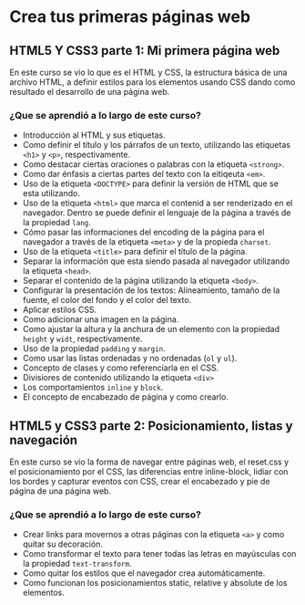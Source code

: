 # Crea tus primeras páginas web
## HTML5 Y CSS3 parte 1: Mi primera página web

En este curso se vio lo que es el HTML y CSS, la estructura básica de una archivo HTML, a definir estilos para los elementos usando CSS dando como resultado el desarrollo de una página web.

### ¿Que se aprendió a lo largo de este curso?

* Introducción al HTML y sus etiquetas.
* Como definir el título y los párrafos de un texto, utilizando las etiquetas `<h1>` y `<p>`, respectivamente.
* Como destacar ciertas oraciones o palabras con la etiqueta `<strong>`.
* Como dar énfasis a ciertas partes del texto con la eitiqeuta `<em>`.
* Uso de la etiqueta `<DOCTYPE>` para definir la versión de HTML que se esta utilizando.
* Uso de la etiqueta `<html>` que marca el contenid a ser renderizado en el navegador. Dentro se puede definir el lenguaje de la página a través de la propiedad `lang`.
* Cómo pasar las informaciones del encoding de la página para el navegador a través de la etiqueta `<meta>` y de la propieda `charset`.
* Uso de la etiqueta `<title>` para definir el título de la página.
* Separar la información que esta siendo pasada al navegador utilizando la etiqueta `<head>`.
* Separar el contenido de la página utilizando la etiqueta `<body>`.
* Configurar la presentación de los textos: Alineamiento, tamaño de la fuente, el color del fondo y el color del texto.
* Aplicar estilos CSS.
* Como adicionar una imagen en la página.
* Como ajustar la altura y la anchura de un elemento con la propiedad `height` y `widt`, respectivamente.
* Uso de la propiedad `padding` y `margin`.
* Como usar las listas ordenadas y no ordenadas (`ol` y `ul`).
* Concepto de clases y como referenciarla en el CSS.
* Divisiores de contenido utilizando la etiqueta `<div>`
* Los comportamientos `inline` y `block`.
* El concepto de encabezado de página y como crearlo.

## HTML5 y CSS3 parte 2: Posicionamiento, listas y navegación
En este curso se vio la forma de navegar entre páginas web, el reset.css y el posicionamiento por el CSS, las diferencias entre inline-block, lidiar con los bordes y capturar eventos con CSS, crear el encabezado y pie de página de una página web.

### ¿Que se aprendió a lo largo de este curso?
* Crear links para movernos a otras páginas con la etiqueta `<a>` y como quitar su decoración.
* Como transformar el texto para tener todas las letras en mayúsculas con la propiedad `text-transform`.
* Como quitar los estilos que el navegador crea automáticamente.
* Como funcionan los posicionamientos static, relative y absolute de los elementos.